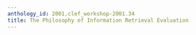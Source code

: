 ```yaml
---
anthology_id: 2001.clef_workshop-2001.34
title: The Philosophy of Information Retrieval Evaluation
---
```

